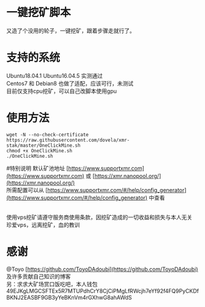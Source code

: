 # 一键挖矿脚本
又造了个没用的轮子，一键挖矿，跟着步骤走就行了。

# 支持的系统
Ubuntu18.04.1  Ubuntu16.04.5 实测通过
<br>Centos7 和 Debian8 也做了适配，应该可行，未测试
<br>目前仅支持cpu挖矿，可以自己改脚本使用gpu

# 使用方法
```
wget -N --no-check-certificate https://raw.githubusercontent.com/dovela/xmr-stak/master/OneClickMine.sh
chmod +x OneClickMine.sh
./OneClickMine.sh
```
#特别说明
默认矿池地址 [https://www.supportxmr.com](https://www.supportxmr.com) 或 [https://xmr.nanopool.org/](https://xmr.nanopool.org/)
<br>所需配置可以从 [https://www.supportxmr.com/#/help/config_generator](https://www.supportxmr.com/#/help/config_generator) 中查看

<br>使用vps挖矿请遵守服务商使用条款，因挖矿造成的一切收益和损失与本人无关
<br>珍爱vps，远离挖矿，血的教训

# 感谢
@Toyo [https://github.com/ToyoDAdoubi](https://github.com/ToyoDAdoubi)
<br>及许多贡献自己知识的博客
<br>另：求求大矿场赏口饭吃吧，本人钱包49EJKgLMGCSFTEx5R7MTUPdhCrY8CjCiPMgLfRWcjh7eYf92f4FQ9PyCKDfBKNJ2EASBF9GB3yYeBKnVm4rGXhwG8ahAWdS

